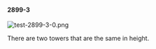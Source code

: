 #### 2899-3
![test-2899-3-0.png](https://github.com/lil-lab/nlvr/raw/master/nlvr/test/images/2/test-2899-3-0.png "test-2899-3-0.png")

There are two towers that are the same in height.